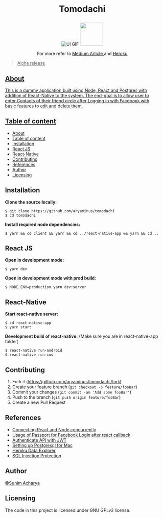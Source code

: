 # <p align="center"> Tomodachi </p>

<p align="center">
  <img alt="UI GIF" src="https://i.imgur.com/iwWOtYs.gif"> 
    <a href="https://play.google.com/store/apps/details?id=com.speks.nazar" target="_blank"><img src="http://i.imgur.com/D5B4zOT.png" height="75"/></a>
</p>

<p align="center">For more refer to <a href="https://link.medium.com/Ka24DtaDQY" target="_blank">Medium Article </a>and <a href="https://tomodachi977.herokuapp.com" target="_blank">Heroku </p>

> Alpha release

## About

This is a dummy application built using Node, React and Postgres with addition of React-Native to the system. The end-goal is to allow user to enter Contacts of their friend circle after Logging in with Facebook with basic features to edit and delete them.

## Table of content

  - [About](#about)
  - [Table of content](#table-of-content)
  - [Installation](#installation)
  - [React JS](#react-js)
  - [React-Native](#react-native)
  - [Contributing](#contributing)
  - [References](#references)
  - [Author](#author)
  - [Licensing](#licensing)

## Installation

**Clone the source locally:**

```
$ git clone https://github.com/aryaminus/tomodachi
$ cd tomodachi
```

**Install required node dependencies:**

```
$ yarn && cd client && yarn && cd ../react-native-app && yarn && cd ..
```

## React JS

**Open in development mode:**

```
$ yarn dev
```

**Open in development mode with prod build:**

```
$ NODE_ENV=production yarn dev:server
```

## React-Native

**Start react-native server:**

```
$ cd react-native-app
$ yarn start
```

**Development build of react-native:** (Make sure you are in react-native-app folder)

```
$ react-native run-android
$ react-native run-ios
```

## Contributing

1. Fork it (<https://github.com/aryaminus/tomodachi/fork>)
2. Create your feature branch (`git checkout -b feature/fooBar`)
3. Commit your changes (`git commit -am 'Add some fooBar'`)
4. Push to the branch (`git push origin feature/fooBar`)
5. Create a new Pull Request

## References

- <a href="https://github.com/esausilva/example-create-react-app-express" target="_blank">Connecting React and Node concurrently</a>
- <a href="https://github.com/alien35/social-auth-example" target="_blank">Usage of Passport for Facebook Login after react callback</a>
- <a href="https://scotch.io/tutorials/authenticate-a-node-es6-api-with-json-web-tokens" target="_blank">Authenticate API with JWT</a>
- <a href="https://www.wlaurance.com/2018/09/how-to-install-postgresql-for-mac-for-node/" target="_blank">Setting up Postgresql for Mac</a>
- <a href="https://datazenit.com/heroku-data-explorer.html?tp=hde#/" target="_blank">Heroku Data Explorer</a>
- <a href="https://blog.hailstone.io/how-to-prevent-sql-injection-nodejs/" target="_blank">SQL Injection Protection</a>

## Author

<a href="https://github.com/aryaminus" target="_blank">©Sunim Acharya</a>

## Licensing

The code in this project is licensed under GNU GPLv3 license.
